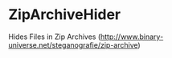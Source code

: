 # ZipArchiveHider
Hides Files in Zip Archives (http://www.binary-universe.net/steganografie/zip-archive)
